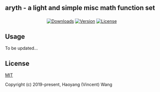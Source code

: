## aryth - a light and simple misc math function set
### 

<p align="center">
  <a href="https://npmcharts.com/compare/aryth?minimal=true"><img src="https://img.shields.io/npm/dm/aryth.svg" alt="Downloads"></a>
  <a href="https://www.npmjs.com/package/aryth"><img src="https://img.shields.io/npm/v/aryth.svg" alt="Version"></a>
  <a href="https://www.npmjs.com/package/aryth"><img src="https://img.shields.io/npm/l/aryth.svg" alt="License"></a>
</p>

## Usage

To be updated...

## License

[MIT](http://opensource.org/licenses/MIT)

Copyright (c) 2019-present, Haoyang (Vincent) Wang
